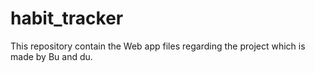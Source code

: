 # habit_tracker
This repository contain the Web app files regarding the project which is made by Bu and du.
